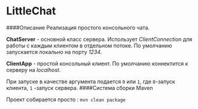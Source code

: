 # LittleChat
####Описание
Реализация простого консольного чата.

**ChatServer** - основной класс сервера. Использует *ClientConnection* для работы с каждым клиентом в отдельном потоке.
По умолчанию запускается локально на порту *1234*.

**ClientApp** - простой консольный клиент. По умолчанию коннектится к серверу на *localhost*.

При запуске в качестве аргумента подается `0` или `1`, где `0`-запуск клиента, `1` -запуск сервера.
####Система сборки
Maven

Проект собирается просто : `mvn clean package`



